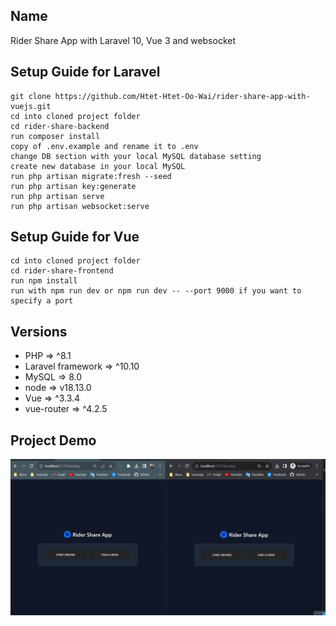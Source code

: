 ## Name
Rider Share App with Laravel 10, Vue 3 and websocket

## Setup Guide for Laravel
```
git clone https://github.com/Htet-Htet-Oo-Wai/rider-share-app-with-vuejs.git
cd into cloned project folder
cd rider-share-backend
run composer install
copy of .env.example and rename it to .env
change DB section with your local MySQL database setting
create new database in your local MySQL
run php artisan migrate:fresh --seed
run php artisan key:generate
run php artisan serve
run php artisan websocket:serve
```

## Setup Guide for Vue
```
cd into cloned project folder
cd rider-share-frontend
run npm install
run with npm run dev or npm run dev -- --port 9000 if you want to specify a port
```

## Versions
- PHP => ^8.1
- Laravel framework => ^10.10
- MySQL => 8.0
- node => v18.13.0
- Vue => ^3.3.4
- vue-router => ^4.2.5
  
## Project Demo
![](rideshare.gif)
